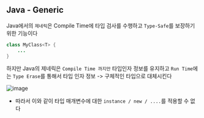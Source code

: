 ## Java - Generic

Java에서의 `제네릭`은 Compile Time에 타입 검사를 수행하고 `Type-Safe`를 보장하기 위한 기능이다

```java
class MyClass<T> {
    ...
}
```

하지만 Java의 제네릭은 `Compile Time 까지만` 타입인자 정보를 유지하고 `Run Time`에는 `Type Erase`를 통해서 타입 인자 정보 -> 구체적인 타입으로 대체시킨다

![image](https://github.com/sjiwon/wanted-pre-onboarding-challenge-be-task-July/assets/51479381/646673be-a51f-486a-80f0-1c29254772fe)

- 따라서 이와 같이 타입 매개변수에 대한 `instance / new / ....`를 적용할 수 없다

